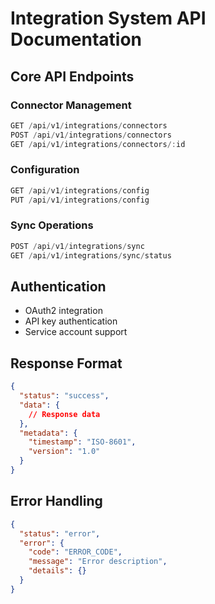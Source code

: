 # Integration System API Documentation

## Core API Endpoints

### Connector Management
```typescript
GET /api/v1/integrations/connectors
POST /api/v1/integrations/connectors
GET /api/v1/integrations/connectors/:id
```

### Configuration
```typescript
GET /api/v1/integrations/config
PUT /api/v1/integrations/config
```

### Sync Operations
```typescript
POST /api/v1/integrations/sync
GET /api/v1/integrations/sync/status
```

## Authentication
- OAuth2 integration
- API key authentication
- Service account support

## Response Format
```json
{
  "status": "success",
  "data": {
    // Response data
  },
  "metadata": {
    "timestamp": "ISO-8601",
    "version": "1.0"
  }
}
```

## Error Handling
```json
{
  "status": "error",
  "error": {
    "code": "ERROR_CODE",
    "message": "Error description",
    "details": {}
  }
}
```
